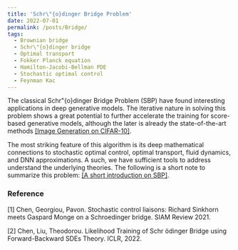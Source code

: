 ```yaml
---
title: 'Schr\"{o}dinger Bridge Problem'
date: 2022-07-01
permalink: /posts/Bridge/
tags:
  - Brownian bridge
  - Schr\"{o}dinger bridge
  - Optimal transport
  - Fokker Planck equation
  - Hamilton-Jacobi-Bellman PDE
  - Stochastic optimal control
  - Feynman Kac
---
```



The classical Schr\"{o}dinger Bridge Problem (SBP) have found interesting applications in deep generative models. The iterative nature in solving this problem shows a great potential to further accelerate the training for score-based generative models, although the later is already the state-of-the-art methods [\[Image Generation on CIFAR-10\]](https://paperswithcode.com/sota/image-generation-on-cifar-10).

The most striking feature of this algorithm is its deep mathematical connections to stochastic optimal control, optimal transport, fluid dynamics, and DNN approximations. A such, we have sufficient tools to address understand the underlying theories. The following is a short note to summarize this problem: [\[A short introduction on SBP\]](https://github.com/WayneDW/Notes/blob/master/SBP_problem.pdf).

### Reference

[1] Chen, Georgiou, Pavon. Stochastic control liaisons: Richard Sinkhorn meets Gaspard Monge on a Schroedinger bridge. SIAM Review 2021.

[2] Chen, Liu, Theodorou. Likelihood Training of Schr ̈odinger Bridge using Forward-Backward SDEs Theory. ICLR, 2022.
